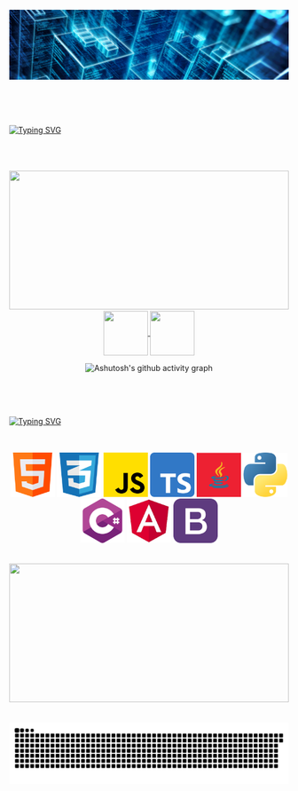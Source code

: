 <p align="center">
    <img src="./assets/Cyber-Strategy-Prog-1600x400.png" alt="banner profile" />
</p>
<br>
<br>
<br>

[![Typing SVG](https://readme-typing-svg.herokuapp.com?font=Fira+Code&weight=300&size=50&duration=4000&pause=1000&color=1E90FF&center=true&vCenter=true&random=false&width=1000&lines=Engenheiro+de+Software;Desenvolvedor+Back+-+End;Foco+em+tecnologias+Microsoft)](https://git.io/typing-svg)

<br>
<br>
<br>

<div align="center">
  
<img width="100%" height="250px" src="https://github-readme-stats.vercel.app/api/top-langs/?username=VicLiger&layout=compact&hide_border=true&title_color=1E90FF&text_color=FFFFFF&bg_color=0d1117" />

</div>


<div align="center"> 
<a href="mailto:victorliger.dev@gmail.com">
  <img align="center" height="80" width="80" src="https://github.com/carolbarbosa101/carolbarbosa101/assets/44561610/2856fdde-3200-4398-8290-a0e45d3a35a0">
</a>



<a  href="https://www.linkedin.com/in/victorliger" target=_blank>
<img align="center"  height="80" width="80" src="https://github.com/carolbarbosa101/carolbarbosa101/assets/44561610/bc26a6f8-f0d3-4f15-82e1-55680c48f269">
</a>

</div>


<div align="center" >
   
![Ashutosh's github activity graph](https://ssr-contributions-svg.vercel.app/_/vicliger?chart=3dbar&gap=0.6&scale=2&flatten=2&animation=wave&animation_duration=1&animation_delay=0.05&animation_amplitude=20&animation_frequency=0.5&animation_wave_center=10_0&format=svg&weeks=30&theme=blue) 


</div>

<br>
<br>
<br>



[![Typing SVG](https://readme-typing-svg.herokuapp.com?font=Fira+Code&weight=300&size=50&duration=4000&pause=1000&color=1E90FF&center=true&vCenter=true&random=false&width=1000&lines=Tecnologias)](https://git.io/typing-svg)

<br>
<br>


<div align="center">  
    <img src="./assets/html_1051277.png" height="80" width="80" /> <img src="./assets/social_11516361.png" height="80" width="80"/>
    <img src="./assets/js_5968292.png" height="80" width="80"/> <img src="./assets/typescript_5968381.png" height="80" width="80"/>
    <img src="./assets/java_16060939.png" height="80" width="80"/> <img src="./assets/python_5968350.png" height="80" width="80"/>
    <img src="./assets/c-sharp_6132221.png" height="80" width="80"/> <img src="./assets/images__1_-removebg-preview.png" height="80" width="80"/>
    <img src="./assets/bootstrap_5968672.png" height="80" width="80"/>
</div>

<br>
<br>

<div align="center">  
  <img width="100%" height="250px" src="https://github-readme-stats.vercel.app/api/top-langs/?username=VicLiger&layout=compact&hide_border=true&title_color=1E90FF&text_color=FFFFFF&bg_color=0d1117" />
</div>

<br>
<br>

<picture align="center">
  <source media="(prefers-color-scheme: dark)" srcset="https://raw.githubusercontent.com/VicLiger/VicLiger/output/github-contribution-grid-snake-dark.svg">
  <source media="(prefers-color-scheme: light)" srcset="https://raw.githubusercontent.com/VicLiger/VicLiger/output/github-contribution-grid-snake-dark.svg">
  <img align="center" alt="github contribution grid snake animation" src="https://raw.githubusercontent.com/VicLiger/VicLiger/output/github-contribution-grid-snake.svg">
</picture>
